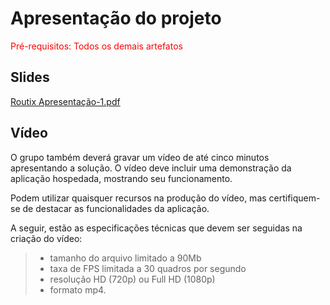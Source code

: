 # Apresentação do projeto

<span style="color:red">Pré-requisitos: Todos os demais artefatos</span>


## Slides

[Routix Apresentação-1.pdf](https://github.com/user-attachments/files/19706037/Routix.Apresentacao-1.pdf)

## Vídeo

O grupo também deverá gravar um vídeo de até cinco minutos apresentando a solução. O vídeo deve incluir uma demonstração da aplicação hospedada, mostrando seu funcionamento.

Podem utilizar quaisquer recursos na produção do vídeo, mas certifiquem-se de destacar as funcionalidades da aplicação.

A seguir, estão as especificações técnicas que devem ser seguidas na criação do vídeo:

> - tamanho do arquivo limitado a 90Mb
> - taxa de FPS limitada a 30 quadros por segundo
> - resolução HD (720p) ou Full HD (1080p)
> - formato mp4.


